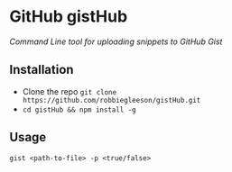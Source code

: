 # GitHub gistHub

*Command Line tool for uploading snippets to GitHub Gist*

## Installation
- Clone the repo `git clone https://github.com/robbiegleeson/gistHub.git`
- `cd gistHub && npm install -g`

## Usage

`gist <path-to-file> -p <true/false>`
